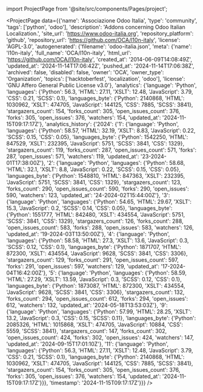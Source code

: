 
import ProjectPage from '@site/src/components/Pages/project';

<ProjectPage
    data={{'name': 'Associazione Odoo Italia', 'type': 'community', 'tags': ['python', 'odoo'], 'description': 'Addons concerning Odoo Italian Localization.', 'site_url': 'https://www.odoo-italia.org', 'repository_platform': 'github', 'repository_url': 'https://github.com/OCA/l10n-italy', 'license': 'AGPL-3.0', 'autogenerated': {'filename': 'odoo-italia.json', 'meta': {'name': 'l10n-italy', 'full_name': 'OCA/l10n-italy', 'html_url': 'https://github.com/OCA/l10n-italy', 'created_at': '2014-06-09T14:08:49Z', 'updated_at': '2024-11-14T17:06:42Z', 'pushed_at': '2024-11-14T17:06:38Z', 'archived': false, 'disabled': false, 'owner': 'OCA', 'owner_type': 'Organization', 'topics': ['hacktoberfest', 'localization', 'odoo'], 'license': 'GNU Affero General Public License v3.0'}, 'analytics': {'language': 'Python', 'languages': {'Python': 56.3, 'HTML': 27.11, 'XSLT': 12.48, 'JavaScript': 3.79, 'CSS': 0.21, 'SCSS': 0.1}, 'languages_byte': {'Python': 2140868, 'HTML': 1030962, 'XSLT': 474705, 'JavaScript': 144125, 'CSS': 7885, 'SCSS': 3841}, 'stargazers_count': 154, 'forks_count': 305, 'open_issues_count': 376, 'forks': 305, 'open_issues': 376, 'watchers': 154, 'updated_at': '2024-11-15T09:17:17Z'}, 'analytics_history': {'2024': {'1': {'language': 'Python', 'languages': {'Python': 58.57, 'HTML': 32.19, 'XSLT': 8.83, 'JavaScript': 0.22, 'SCSS': 0.15, 'CSS': 0.05}, 'languages_byte': {'Python': 1542250, 'HTML': 847529, 'XSLT': 232395, 'JavaScript': 5751, 'SCSS': 3841, 'CSS': 1329}, 'stargazers_count': 119, 'forks_count': 287, 'open_issues_count': 571, 'forks': 287, 'open_issues': 571, 'watchers': 119, 'updated_at': '23-2024-01T17:38:00Z'}, '2': {'language': 'Python', 'languages': {'Python': 58.68, 'HTML': 32.1, 'XSLT': 8.8, 'JavaScript': 0.22, 'SCSS': 0.15, 'CSS': 0.05}, 'languages_byte': {'Python': 1548810, 'HTML': 847363, 'XSLT': 232395, 'JavaScript': 5751, 'SCSS': 3841, 'CSS': 1329}, 'stargazers_count': 123, 'forks_count': 290, 'open_issues_count': 590, 'forks': 290, 'open_issues': 590, 'watchers': 123, 'updated_at': '24-2024-02T15:44:00Z'}, '3': {'language': 'Python', 'languages': {'Python': 54.65, 'HTML': 29.67, 'XSLT': 15.3, 'JavaScript': 0.2, 'SCSS': 0.14, 'CSS': 0.05}, 'languages_byte': {'Python': 1551777, 'HTML': 842480, 'XSLT': 434554, 'JavaScript': 5751, 'SCSS': 3841, 'CSS': 1329}, 'stargazers_count': 126, 'forks_count': 288, 'open_issues_count': 583, 'forks': 288, 'open_issues': 583, 'watchers': 126, 'updated_at': '19-2024-03T13:50:00Z'}, '4': {'language': 'Python', 'languages': {'Python': 58.58, 'HTML': 27.3, 'XSLT': 13.6, 'JavaScript': 0.3, 'SCSS': 0.12, 'CSS': 0.1}, 'languages_byte': {'Python': 1871707, 'HTML': 872300, 'XSLT': 434554, 'JavaScript': 9628, 'SCSS': 3841, 'CSS': 3306}, 'stargazers_count': 129, 'forks_count': 291, 'open_issues_count': 597, 'forks': 291, 'open_issues': 597, 'watchers': 129, 'updated_at': '17-2024-04T16:42:00Z'}, '5': {'language': 'Python', 'languages': {'Python': 58.59, 'HTML': 27.29, 'XSLT': 13.59, 'JavaScript': 0.3, 'SCSS': 0.12, 'CSS': 0.1}, 'languages_byte': {'Python': 1873087, 'HTML': 872300, 'XSLT': 434554, 'JavaScript': 9628, 'SCSS': 3841, 'CSS': 3306}, 'stargazers_count': 132, 'forks_count': 294, 'open_issues_count': 612, 'forks': 294, 'open_issues': 612, 'watchers': 132, 'updated_at': '2024-05-18T13:53:03Z'}, '9': {'language': 'Python', 'languages': {'Python': 57.99, 'HTML': 28.25, 'XSLT': 13.2, 'JavaScript': 0.3, 'CSS': 0.15, 'SCSS': 0.11}, 'languages_byte': {'Python': 2085326, 'HTML': 1015868, 'XSLT': 474705, 'JavaScript': 10884, 'CSS': 5559, 'SCSS': 3841}, 'stargazers_count': 147, 'forks_count': 302, 'open_issues_count': 424, 'forks': 302, 'open_issues': 424, 'watchers': 147, 'updated_at': '2024-09-15T17:01:10Z'}, '11': {'language': 'Python', 'languages': {'Python': 56.3, 'HTML': 27.11, 'XSLT': 12.48, 'JavaScript': 3.79, 'CSS': 0.21, 'SCSS': 0.1}, 'languages_byte': {'Python': 2140868, 'HTML': 1030962, 'XSLT': 474705, 'JavaScript': 144125, 'CSS': 7885, 'SCSS': 3841}, 'stargazers_count': 154, 'forks_count': 305, 'open_issues_count': 376, 'forks': 305, 'open_issues': 376, 'watchers': 154, 'updated_at': '2024-11-15T09:17:17Z'}}}, 'timestamp': '2024-11-15T09:17:17Z'}}}
/>
